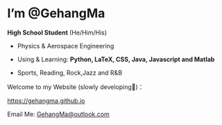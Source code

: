 # I’m @GehangMa

**High School Student**
(He/Him/His)

- Physics & Aerospace Engineering

- Using & Learning: **Python, LaTeX, CSS, Java, Javascript and Matlab**
  
- Sports, Reading, Rock,Jazz and R&B

Welcome to my Website (slowly developing🐌)：

https://gehangma.github.io

Email Me:
<GehangMa@outlook.com>

<!--[![Gehang's GitHub stats](https://github-readme-stats.vercel.app/api?username=GehangMa)](https://github.com/GehangMa/github-readme-stats) -->
